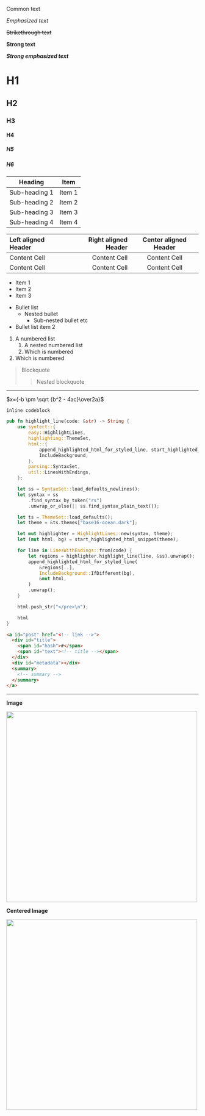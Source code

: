 <!--
title: Markdown Reference
date: 10/02/2025
-->

Common text

_Emphasized text_

~~Strikethrough text~~

**Strong text**

**_Strong emphasized text_**

# H1

## H2

### H3

#### H4

##### H5

##### H6

| Heading       | Item   |
| ------------- | ------ |
| Sub-heading 1 | Item 1 |
| Sub-heading 2 | Item 2 |
| Sub-heading 3 | Item 3 |
| Sub-heading 4 | Item 4 |

| Left aligned Header | Right aligned Header | Center aligned Header |
| :------------------ | -------------------: | :-------------------: |
| Content Cell        |         Content Cell |     Content Cell      |
| Content Cell        |         Content Cell |     Content Cell      |

- Item 1
- Item 2
- Item 3

* Bullet list
  - Nested bullet
    - Sub-nested bullet etc
* Bullet list item 2

1. A numbered list
   1. A nested numbered list
   2. Which is numbered
2. Which is numbered

> Blockquote
>
> > Nested blockquote

---

$x={-b \pm \sqrt {b^2 - 4ac}\over2a}$

`inline codeblock`

```rs
pub fn highlight_line(code: &str) -> String {
    use syntect::{
        easy::HighlightLines,
        highlighting::ThemeSet,
        html::{
            append_highlighted_html_for_styled_line, start_highlighted_html_snippet,
            IncludeBackground,
        },
        parsing::SyntaxSet,
        util::LinesWithEndings,
    };

    let ss = SyntaxSet::load_defaults_newlines();
    let syntax = ss
        .find_syntax_by_token("rs")
        .unwrap_or_else(|| ss.find_syntax_plain_text());

    let ts = ThemeSet::load_defaults();
    let theme = &ts.themes["base16-ocean.dark"];

    let mut highlighter = HighlightLines::new(syntax, theme);
    let (mut html, bg) = start_highlighted_html_snippet(theme);

    for line in LinesWithEndings::from(code) {
        let regions = highlighter.highlight_line(line, &ss).unwrap();
        append_highlighted_html_for_styled_line(
            &regions[..],
            IncludeBackground::IfDifferent(bg),
            &mut html,
        )
        .unwrap();
    }

    html.push_str("</pre>\n");

    html
}
```

```html
<a id="post" href="<!-- link -->">
  <div id="title">
    <span id="hash">#</span>
    <span id="text"><!-- title --></span>
  </div>
  <div id="metadata"></div>
  <summary>
    <!-- summary -->
  </summary>
</a>
```

---

<lite-youtube style="border-radius: 18px;" videoid="jNQXAC9IVRw"></lite-youtube>

**Image**

<img src="https://upload.wikimedia.org/wikipedia/commons/thumb/d/de/Colosseo_2020.jpg/1200px-Colosseo_2020.jpg" width="500" height="auto" />

**Centered Image**

<img class="center" src="https://upload.wikimedia.org/wikipedia/commons/thumb/d/de/Colosseo_2020.jpg/1200px-Colosseo_2020.jpg" width="500" height="auto" />
